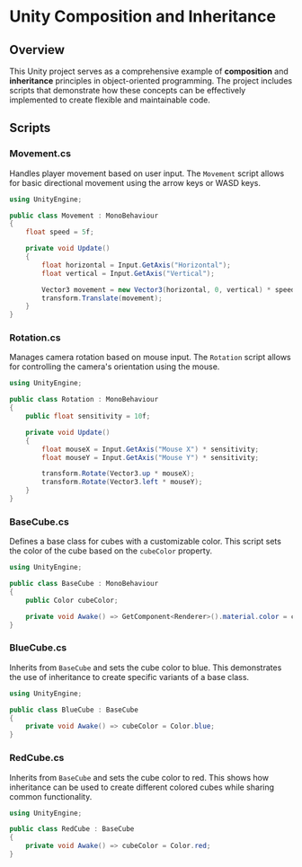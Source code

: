# Unity Composition and Inheritance 

## Overview

This Unity project serves as a comprehensive example of **composition** and **inheritance** principles in object-oriented programming. The project includes scripts that demonstrate how these concepts can be effectively implemented to create flexible and maintainable code.

## Scripts

### Movement.cs

Handles player movement based on user input. The `Movement` script allows for basic directional movement using the arrow keys or WASD keys.

```csharp
using UnityEngine;

public class Movement : MonoBehaviour
{
    float speed = 5f;

    private void Update()
    {
        float horizontal = Input.GetAxis("Horizontal");
        float vertical = Input.GetAxis("Vertical");

        Vector3 movement = new Vector3(horizontal, 0, vertical) * speed * Time.deltaTime;
        transform.Translate(movement);
    }
}
```

### Rotation.cs
Manages camera rotation based on mouse input. The `Rotation` script allows for controlling the camera's orientation using the mouse.

```csharp
using UnityEngine;

public class Rotation : MonoBehaviour
{
    public float sensitivity = 10f;

    private void Update()
    {
        float mouseX = Input.GetAxis("Mouse X") * sensitivity;
        float mouseY = Input.GetAxis("Mouse Y") * sensitivity;

        transform.Rotate(Vector3.up * mouseX);
        transform.Rotate(Vector3.left * mouseY);
    }
}
```

### BaseCube.cs
Defines a base class for cubes with a customizable color. This script sets the color of the cube based on the `cubeColor` property.

```csharp
using UnityEngine;

public class BaseCube : MonoBehaviour
{
    public Color cubeColor;

    private void Awake() => GetComponent<Renderer>().material.color = cubeColor;
}
```

### BlueCube.cs
Inherits from `BaseCube` and sets the cube color to blue. This demonstrates the use of inheritance to create specific variants of a base class.

```csharp
using UnityEngine;

public class BlueCube : BaseCube
{
    private void Awake() => cubeColor = Color.blue;
}
```

### RedCube.cs
Inherits from `BaseCube` and sets the cube color to red. This shows how inheritance can be used to create different colored cubes while sharing common functionality.

```csharp
using UnityEngine;

public class RedCube : BaseCube
{
    private void Awake() => cubeColor = Color.red;
}
```

